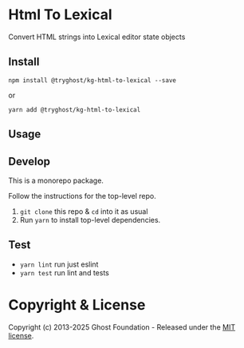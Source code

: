 # Html To Lexical

Convert HTML strings into Lexical editor state objects

## Install

`npm install @tryghost/kg-html-to-lexical --save`

or

`yarn add @tryghost/kg-html-to-lexical`

## Usage


## Develop

This is a monorepo package.

Follow the instructions for the top-level repo.
1. `git clone` this repo & `cd` into it as usual
2. Run `yarn` to install top-level dependencies.



## Test

- `yarn lint` run just eslint
- `yarn test` run lint and tests



# Copyright & License

Copyright (c) 2013-2025 Ghost Foundation - Released under the [MIT license](LICENSE).
